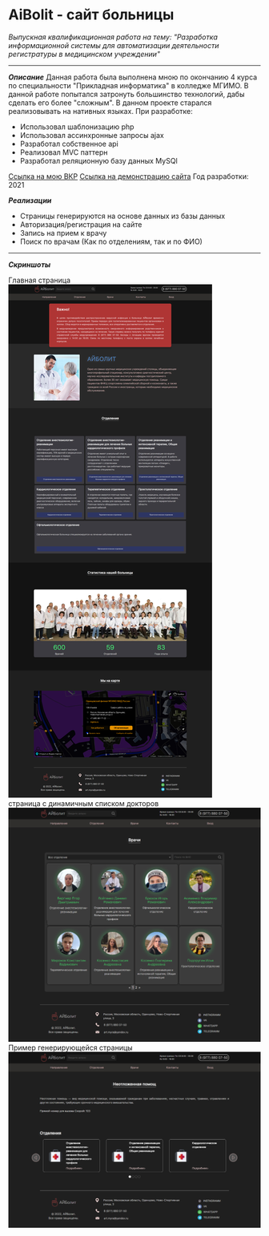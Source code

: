# AiBolit - сайт больницы
_Выпускная квалификационная работа на тему: "Разработка информационной системы для автоматизации деятельности регистратуры в медицинском учреждении"_

---
___Описание___
Данная работа была выполнена мною по окончанию 4 курса по специальности "Прикладная информатика" в колледже МГИМО. В данной работе попытался затронуть большинство технологий, дабы сделать его более "сложным". В данном проекте старался реализовывать на нативных языках.
При разработке:
* Использовал шаблонизацию php
* Использовал ассинхронные запросы ajax 
* Разработал собственное api
* Реализовал MVC паттерн
* Разработал реляционную базу данных MySQl 

[Ссылка на мою ВКР](readme-assets/work.docx)
[Ссылка на демонстрацию сайта](https://youtu.be/y9bE9ZpiKPI)
Год разработки: 2021

___Реализации___
 
* Страницы генерируются на основе данных из базы данных
* Авторизация/регистрация на сайте
* Запись на прием к врачу
* Поиск по врачам (Как по отделениям, так и по ФИО)

---
___Скриншоты___

Главная страница </br>
![Главная страница](readme-assets/main.jpg) </br>
страница с динамичным списком докторов</br>
![Список докторов](readme-assets/doc.jpg) </br>
Пример генерирующейся страницы </br>
![страница направлений](readme-assets/directions.jpg) </br>